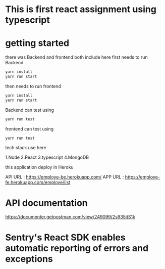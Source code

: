 # This is first react assignment using typescript

# getting started
 there was Backend and frontend both include here
 first needs to run Backend
 ```bash
 yarn install
 yarn run start
 ```

 then needs to run frontend
 ```bash
yarn install
yarn run start
```
Backend can test using
```bash
yarn run test
```

frontend can test using
```bash
yarn run test
``` 
tech stack use here

1.Node
2.React
3.typescript
4.MongoDB

this application deploy in Heroku

API URL : https://employe-be.herokuapp.com/
APP URL : https://employe-fe.herokuapp.com/employe/list

# API documentation  
https://documenter.getpostman.com/view/249099/2s935itS1k

# Sentry's React SDK enables automatic reporting of errors and exceptions



